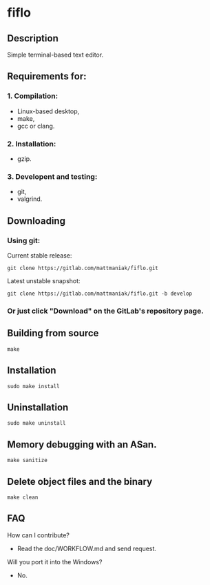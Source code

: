 # fiflo

## Description
Simple terminal-based text editor.

## Requirements for:
### 1. Compilation:
- Linux-based desktop,
- make,
- gcc or clang.

### 2. Installation:
- gzip.

### 3. Developent and testing:
- git,
- valgrind.

## Downloading
### Using git:
Current stable release:
```
git clone https://gitlab.com/mattmaniak/fiflo.git
```
Latest unstable snapshot:
```
git clone https://gitlab.com/mattmaniak/fiflo.git -b develop
```

### Or just click "Download" on the GitLab's repository page.

## Building from source
```
make
```

## Installation
```
sudo make install
```

## Uninstallation
```
sudo make uninstall
```

## Memory debugging with an ASan.
```
make sanitize
```

## Delete object files and the binary
```
make clean
```

## FAQ
How can I contribute?
- Read the doc/WORKFLOW.md and send request.

Will you port it into the Windows?
- No.

